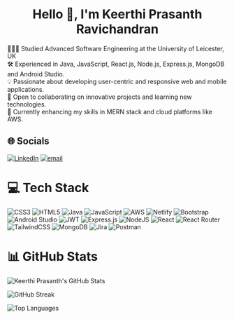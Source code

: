 <h1 align="center">Hello 👋, I'm Keerthi Prasanth Ravichandran</h1>

👩🏻‍🎓 Studied Advanced Software Engineering at the University of Leicester, UK<br>
🛠️ Experienced in Java, JavaScript, React.js, Node.js, Express.js, MongoDB and Android Studio.<br>
💡 Passionate about developing user-centric and responsive web and mobile applications.<br>
🤝 Open to collaborating on innovative projects and learning new technologies.<br>
🌱 Currently enhancing my skills in MERN stack and cloud platforms like AWS.


## 🌐 Socials
[![LinkedIn](https://img.shields.io/badge/LinkedIn-%230077B5.svg?logo=linkedin&logoColor=white)](https://linkedin.com/in/https://www.linkedin.com/in/keerthi-prasanth-ravichandran-b15b84252/) 
[![email](https://img.shields.io/badge/Email-D14836?logo=gmail&logoColor=white)](mailto:rkpkeerthi22@gmail.com) 

# 💻 Tech Stack
![CSS3](https://img.shields.io/badge/css3-%231572B6.svg?style=for-the-badge&logo=css3&logoColor=white) 
![HTML5](https://img.shields.io/badge/html5-%23E34F26.svg?style=for-the-badge&logo=html5&logoColor=white) 
![Java](https://img.shields.io/badge/java-%23ED8B00.svg?style=for-the-badge&logo=openjdk&logoColor=white) 
![JavaScript](https://img.shields.io/badge/javascript-%23323330.svg?style=for-the-badge&logo=javascript&logoColor=%23F7DF1E) 
![AWS](https://img.shields.io/badge/AWS-%23FF9900.svg?style=for-the-badge&logo=amazon-aws&logoColor=white) 
![Netlify](https://img.shields.io/badge/netlify-%23000000.svg?style=for-the-badge&logo=netlify&logoColor=#00C7B7) 
![Bootstrap](https://img.shields.io/badge/bootstrap-%238511FA.svg?style=for-the-badge&logo=bootstrap&logoColor=white) 
![Android Studio](https://img.shields.io/badge/android_studio-%32DE84.svg?style=for-the-badge&logo=android_studio&logoColor=#00C7B7) 
![JWT](https://img.shields.io/badge/JWT-black?style=for-the-badge&logo=JSON%20web%20tokens) 
![Express.js](https://img.shields.io/badge/express.js-%23404d59.svg?style=for-the-badge&logo=express&logoColor=%2361DAFB) 
![NodeJS](https://img.shields.io/badge/node.js-6DA55F?style=for-the-badge&logo=node.js&logoColor=white) 
![React](https://img.shields.io/badge/react-%2320232a.svg?style=for-the-badge&logo=react&logoColor=%2361DAFB) 
![React Router](https://img.shields.io/badge/React_Router-CA4245?style=for-the-badge&logo=react-router&logoColor=white) 
![TailwindCSS](https://img.shields.io/badge/tailwindcss-%2338B2AC.svg?style=for-the-badge&logo=tailwind-css&logoColor=white) 
![MongoDB](https://img.shields.io/badge/MongoDB-%234ea94b.svg?style=for-the-badge&logo=mongodb&logoColor=white) 
![Jira](https://img.shields.io/badge/jira-%230A0FFF.svg?style=for-the-badge&logo=jira&logoColor=white) 
![Postman](https://img.shields.io/badge/Postman-FF6C37?style=for-the-badge&logo=postman&logoColor=white)

# 📊 GitHub Stats

<div align="left">

![Keerthi Prasanth's GitHub Stats](https://github-readme-stats.vercel.app/api?username=Keerthiprasanth&show_icons=true&theme=radical&hide_border=false&include_all_commits=false&count_private=false)

![GitHub Streak](https://github-readme-streak-stats.herokuapp.com/?user=Keerthiprasanth&theme=radical&hide_border=false)

![Top Languages](https://github-readme-stats.vercel.app/api/top-langs/?username=Keerthiprasanth&theme=radical&hide_border=false&layout=compact)

</div>
